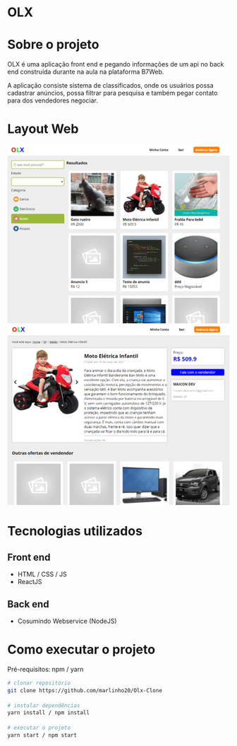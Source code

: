 # OLX



# Sobre o projeto
OLX é uma aplicação front end e pegando informações de um api no back end construída durante na aula na plataforma B7Web.

A aplicação consiste sistema de classificados, onde os usuários possa cadastrar anúncios, possa filtrar para pesquisa e também pegar contato para dos vendedores negociar.


# Layout Web 
![img 1](src/images/img1.png)
![img 2](src/images/img2.png)


# Tecnologias utilizados
## Front end
- HTML / CSS / JS
- ReactJS
## Back end
- Cosumindo Webservice (NodeJS)

# Como executar o projeto
Pré-requisitos: npm / yarn

```bash
# clonar repositório
git clone https://github.com/marlinho20/Olx-Clone

# instalar dependências
yarn install / npm install

# executar o projeto
yarn start / npm start
```